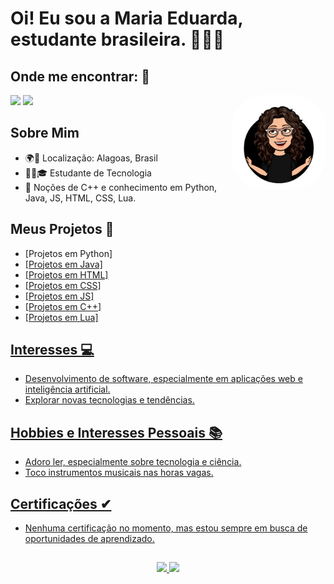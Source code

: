 # Oi! Eu sou a Maria Eduarda, estudante brasileira. 🚀🇧🇷

## Onde me encontrar: 📱
<div> 
  <a href = "mailto:mariaeduardadearaujosilva@outlook.com"><img src="https://img.shields.io/badge/Microsoft_Outlook-0078D4?style=for-the-badge&logo=microsoft-outlook&logoColor=white"></a>
  <a href="https://www.linkedin.com/in/meas" target="_blank"><img src="https://img.shields.io/badge/linkedin-%230077B5.svg?style=for-the-badge&logo=linkedin&logoColor=white"></a> 
  <img align="right" alt="MD-icon" height="150" style="border-radius:50px" src="https://github.com/MariaEduardaAraujo/mariaeduardaaraujo/blob/main/md-pic.jpg"/>
</div>

## Sobre Mim
- 🌍📍 Localização: Alagoas, Brasil
- 👩‍💻🎓 Estudante de Tecnologia
- 💼 Noções de C++ e conhecimento em Python, Java, JS, HTML, CSS, Lua.

## Meus Projetos 🚧
- [Projetos em Python]<a href="https://github.com/MariaEduardaAraujo/Python-Projects" target="_blank">
- [Projetos em Java]<a href="https://github.com/MariaEduardaAraujo/Java-Projects" target="_blank">
- [Projetos em HTML]<a href="https://github.com/MariaEduardaAraujo/HTML-Projects" target="_blank">
- [Projetos em CSS]<a href="https://github.com/MariaEduardaAraujo/HTML-Projects" target="_blank">
- [Projetos em JS]<a href="https://github.com/MariaEduardaAraujo/HTML-Projects/tree/main/JavaScript" target="_blank">
- [Projetos em C++]<a href="https://github.com/MariaEduardaAraujo/Cplusplus-Projects" target="_blank">
- [Projetos em Lua] <a href="https://github.com/MariaEduardaAraujo/Lua-Projects" target="_blank">

## Interesses 💻
- Desenvolvimento de software, especialmente em aplicações web e inteligência artificial.
- Explorar novas tecnologias e tendências.

## Hobbies e Interesses Pessoais 📚
- Adoro ler, especialmente sobre tecnologia e ciência.
- Toco instrumentos musicais nas horas vagas.

## Certificações ✔
- Nenhuma certificação no momento, mas estou sempre em busca de oportunidades de aprendizado.

##
<div align="center">
  <a href="https://github.com/mariaeduardaaraujo">
  <img height="150em" src="https://github-readme-stats.vercel.app/api?username=mariaeduardaaraujo&show_icons=true&theme=dark"/>
  <img height="150em" src="https://github-readme-stats.vercel.app/api/top-langs/?username=mariaeduardaaraujo&layout=compact&langs_count=7&theme=dark"/>
</div>
